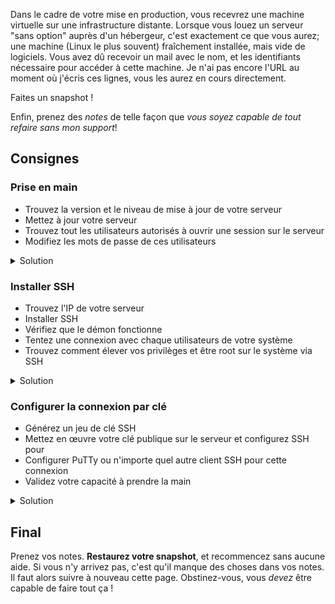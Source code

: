 Dans le cadre de votre mise en production, vous recevrez une machine virtuelle sur une infrastructure distante. Lorsque vous louez un serveur "sans option" auprès d'un hébergeur, c'est exactement ce que vous aurez; une machine (Linux le plus souvent) fraîchement installée, mais vide de logiciels. Vous avez dû recevoir un mail avec le nom, et les identifiants nécessaire pour accéder à cette machine. Je n'ai pas encore l'URL au moment où j'écris ces lignes, vous les aurez en cours directement.

<div class="astuce">Faites un snapshot !</div>

Enfin, prenez des _notes_ de telle façon que _vous soyez capable de tout refaire sans mon support_!
## Consignes
### Prise en main
 - Trouvez la version et le niveau de mise à jour de votre serveur
 - Mettez à jour votre serveur
 - Trouvez tout les utilisateurs autorisés à ouvrir une session sur le serveur
 - Modifiez les mots de passe de ces utilisateurs

<details class="soluce"><summary>Solution</summary>
<code>lsb_release -a</code>+A la connexion, vous avez les infos de la version du noyau affichées<br/>
<code>apt update && apt upgrade</code> mise à jour<br/>
<code>cat /etc/passwd</code> les comptes qui finissent par `/bin/bash` ont le droit d'ouvrir une session <br/>
<code>passwd</code>connecté en root, vous changerez de mot de passe <br/>
<code>su - webadmin</code>_switch user_ pour webadmin <br/>
<code>su -</code>_switch user_ pour root<br/>
</details>

### Installer SSH
 - Trouvez l'IP de votre serveur
 - Installer SSH
 - Vérifiez que le démon fonctionne
 - Tentez une connexion avec chaque utilisateurs de votre système
 - Trouvez comment élever vos privilèges et être root sur le système via SSH

<details class="soluce"><summary>Solution</summary>
<code>ip a</code> si vraiment...<br/>
<code>apt install openssh-server</code><br/>
<code>systemctl status sshd.service</code><br/>
<code>ssh root@172.22.69.238</code><br/>
<code>ssh webadmin@172.22.69.238</code><br/>
<code>su -</code><br/>
</details>

### Configurer la connexion par clé
 - Générez un jeu de clé SSH
 - Mettez en œuvre votre clé publique sur le serveur et configurez SSH pour
 - Configurer PuTTy ou n'importe quel autre client SSH pour cette connexion
 - Validez votre capacité à prendre la main

<details class="soluce"><summary>Solution</summary>
Côté serveur : Basculer sur un prompt en tant que _webadmin_  <br/>
<code>ssh-keygen -t ed25519 -C "pereBoullard"</code> + donner un nom explicite  <br/>
<code>cat nomExplicite.pub >> .ssh\authorized_keys</code>  <br/>
Côté client : Pour éviter les soucis d'encodage, on copie le fichier  <br/>
<code>scp webadmin@172.22.69.238:/home/webadmin/pereBoullard ./.ssh/</code><br/>
Ensuite on configure le fichier <code>/etc/ssh/shhd_config</code><br/>
Et on recharge le fichier de conf du démon <code>systemctl reload sshd.service</code><br/>
</details>

## Final
Prenez vos notes. **Restaurez votre snapshot**, et recommencez sans aucune aide.
Si vous n'y arrivez pas, c'est qu'il manque des choses dans vos notes. Il faut alors suivre à nouveau cette page. Obstinez-vous, vous _devez_ être capable de faire tout ça !
